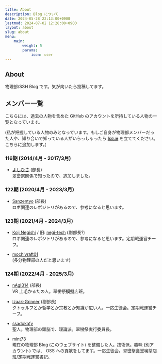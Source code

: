 ```yaml
---
title: About
description: Blog について
date: 2024-05-28 22:13:00+0900
lastmod: 2024-07-02 12:28:00+0900
layout: about
slug: about
menu:
    main:
        weight: 5
        params: 
            icon: user
---
```


## About
物理部/SSH Blog です。気が向いたら投稿してます。

## メンバー一覧
こちらには、過去の人物を含めた GitHub のアカウントを所持している人物の一覧となっています。

(私が把握している人物のみとなっています。もしご自身が物理部メンバーだった人や、知り合いで知っている人がいらっしゃったら [Issue](https://github.com/takasaki-physics/takasaki-physics.github.io/issues) を立ててください。こちらに追加します。)

### 116期 (2014/4月 - 2017/3月)
- [よしひさ](https://github.com/yosihisa) (部長)  
翠巒祭関係で知ったので、追加しました。

### 122期 (2020/4月 - 2023/3月)
- [Sanzentyo](https://github.com/Sanzentyo) (部長)  
ロボ関連のレポジトリがあるので、参考になると思います。

### 123期 (2021/4月 - 2024/3月)
- [Koji Negishi](https://github.com/koji1027) / 旧: [negi-tech](https://github.com/negi-tech) (副部長?)  
ロボ関連のレポジトリがあるので、参考になると思います。定期戦運営チーフ。

- [mochivraft01](https://github.com/mochicraft01)  
(多分物理部の人だと思います)

### 124期 (2022/4月 - 2025/3月)
- [nAgI314](https://github.com/nAgI314) (部長)  
VR 上毛かるたの人。翠巒祭模擬店班。

- [Izaak-Grinner](https://github.com/Izaak-Grinner) (副部長)  
クトゥルフとか哲学とか宗教とか知識が広い人。一応生徒会。定期戦運営チーフ。

- [ssadokafy](https://github.com/ssadokafy)  
聖人。物理部の頭脳で、理論派。翠巒祭実行委員長。

- [mint73](https://github.com/mint73)  
現在の物理部 Blog (このウェブサイト) を整備した人。技術派。趣味 (別アカウント) では、 OSS への貢献をしてます。一応生徒会。翠巒祭食堂喫茶店班/定期戦運営書記。
